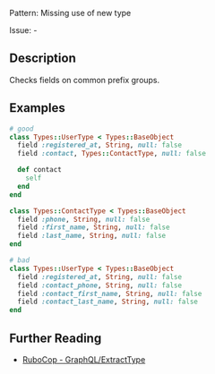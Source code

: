 Pattern: Missing use of new type

Issue: -

## Description

Checks fields on common prefix groups.

## Examples

```ruby
# good
class Types::UserType < Types::BaseObject
  field :registered_at, String, null: false
  field :contact, Types::ContactType, null: false

  def contact
    self
  end
end

class Types::ContactType < Types::BaseObject
  field :phone, String, null: false
  field :first_name, String, null: false
  field :last_name, String, null: false
end

# bad
class Types::UserType < Types::BaseObject
  field :registered_at, String, null: false
  field :contact_phone, String, null: false
  field :contact_first_name, String, null: false
  field :contact_last_name, String, null: false
end
```

## Further Reading

* [RuboCop - GraphQL/ExtractType](https://github.com/DmitryTsepelev/rubocop-graphql/blob/master/lib/rubocop/cop/graphql/extract_type.rb)
